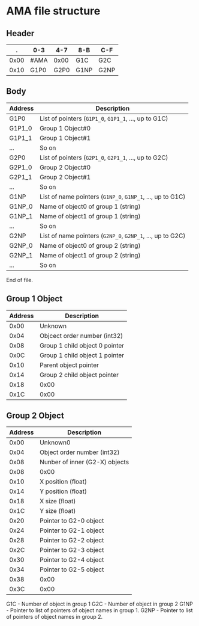# AMA file structure

## Header

.    | 0-3  | 4-7  | 8-B  | C-F
---- | ---- | ---- | ---- | ----
0x00 | #AMA | 0x00 | G1C  | G2C
0x10 | G1P0 | G2P0 | G1NP | G2NP

## Body

Address | Description
------- | ---------------------
  G1P0  | List of pointers (`G1P1_0`, `G1P1_1`, ..., up to G1C)
 G1P1_0 | Group 1 Object#0
 G1P1_1 | Group 1 Object#1
   ...  | So on
  G2P0  | List of pointers (`G2P1_0`, `G2P1_1`, ..., up to G2C)
 G2P1_0 | Group 2 Object#0
 G2P1_1 | Group 2 Object#1
   ...  | So on
  G1NP  | List of name pointers (`G1NP_0`, `G1NP_1`, ..., up to G1C)
 G1NP_0 | Name of object0 of group 1 (string)
 G1NP_1 | Name of object1 of group 1 (string)
   ...  | So on
  G2NP  | List of name pointers (`G2NP_0`, `G2NP_1`, ..., up to G2C)
 G2NP_0 | Name of object0 of group 2 (string)
 G2NP_1 | Name of object1 of group 2 (string)
   ...  | So on

End of file.

## Group 1 Object

Address | Description
------- | ------------
  0x00  | Unknown
  0x04  | Objcect order number (int32)
  0x08  | Group 1 child object 0 pointer
  0x0C  | Group 1 child object 1 pointer
  0x10  | Parent object pointer
  0x14  | Group 2 child object pointer
  0x18  | 0x00
  0x1C  | 0x00

## Group 2 Object

Address | Description
------- | ------------
  0x00  | Unknown0
  0x04  | Object order number (int32)
  0x08  | Nunber of inner (G2-X) objects
  0x08  | 0x00
  0x10  | X position (float)
  0x14  | Y position (float)
  0x18  | X size (float)
  0x1C  | Y size (float)
  0x20  | Pointer to G2-0 object
  0x24  | Pointer to G2-1 object
  0x28  | Pointer to G2-2 object
  0x2C  | Pointer to G2-3 object
  0x30  | Pointer to G2-4 object
  0x34  | Pointer to G2-5 object
  0x38  | 0x00
  0x3C  | 0x00

G1C - Number of object in group 1
G2C - Number of object in group 2
G1NP - Pointer to list of pointers of object names in group 1.
G2NP - Pointer to list of pointers of object names in group 2.
